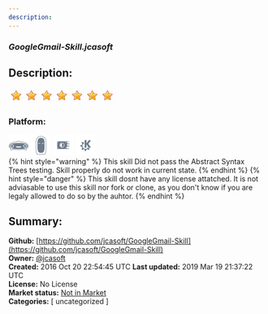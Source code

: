 ```yaml
---
description: 
---
```


### _GoogleGmail-Skill.jcasoft_  
## Description:  
  
  
![](../.gitbook/assets/star.png)![](../.gitbook/assets/star.png)![](../.gitbook/assets/star.png)![](../.gitbook/assets/star.png)![](../.gitbook/assets/star.png)![](../.gitbook/assets/star.png)![](../.gitbook/assets/star.png)  
  
### Platform:  
 ![Mark I](../.gitbook/assets/mark-1-icon.png)  ![Mark II](../.gitbook/assets/mark-2-icon.png)  ![Picroft](../.gitbook/assets/picroft-icon.png)  ![plasmoid](../.gitbook/assets/kde.png)   
{% hint style="warning" %}
This skill Did not pass the Abstract Syntax Trees testing. Skill properly do not work in current state.
{% endhint %}
{% hint style="danger" %}
This skill dosnt have any license attatched. It is not adviasable to use this skill nor fork or clone, as you don't know if you are legaly allowed to do so by the auhtor.
{% endhint %}
  
## Summary:  
**Github:** [https://github.com/jcasoft/GoogleGmail-Skill](https://github.com/jcasoft/GoogleGmail-Skill)  
**Owner:** [@jcasoft](https://github.com/jcasoft)  
**Created:** 2016 Oct 20 22:54:45 UTC  **Last updated:** 2019 Mar 19 21:37:22 UTC  
**License:** No License  
**Market status:** [Not in Market](https://market.mycroft.ai/skill/)  
**Categories:** [ uncategorized ]   
